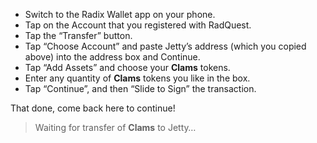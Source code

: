 * Switch to the Radix Wallet app on your phone.
* Tap on the Account that you registered with RadQuest.
* Tap the “Transfer” button.
* Tap “Choose Account” and paste Jetty’s address (which you copied above) into the address box and Continue.
* Tap “Add Assets” and choose your **Clams** tokens.
* Enter any quantity of **Clams** tokens you like in the box.
* Tap “Continue”, and then “Slide to Sign” the transaction.

That done, come back here to continue!

> Waiting for transfer of **Clams** to Jetty…